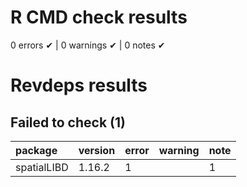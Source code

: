 # R CMD check results

0 errors ✔ | 0 warnings ✔ | 0 notes ✔

# Revdeps results

## Failed to check (1)

|package     |version |error |warning |note |
|:-----------|:-------|:-----|:-------|:----|
|spatialLIBD |1.16.2  |1     |        |1    |